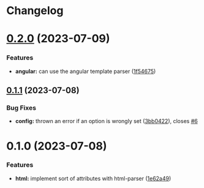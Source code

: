 # Changelog

# [0.2.0](https://github.com/heap-code/eslint-plugin-sort-attribute-content/compare/v0.1.1...v0.2.0) (2023-07-09)


### Features

* **angular:** can use the angular template parser ([1f54675](https://github.com/heap-code/eslint-plugin-sort-attribute-content/commit/1f546757345a9c837ab4a3906ef552eb98ec36ab))

## [0.1.1](https://github.com/heap-code/eslint-plugin-sort-attribute-content/compare/v0.1.0...v0.1.1) (2023-07-08)


### Bug Fixes

* **config:** thrown an error if an option is wrongly set ([3bb0422](https://github.com/heap-code/eslint-plugin-sort-attribute-content/commit/3bb0422b6c0d1192ba549ccf9709b0c425a3e747)), closes [#6](https://github.com/heap-code/eslint-plugin-sort-attribute-content/issues/6)

# 0.1.0 (2023-07-08)


### Features

* **html:** implement sort of attributes with html-parser ([1e62a49](https://github.com/heap-code/eslint-plugin-sort-attribute-content/commit/1e62a49f0535b004a31bfb74c49a513032c2118b))
